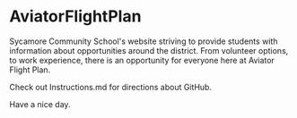 # AviatorFlightPlan
Sycamore Community School's website striving to provide students with information about opportunities around the district. From volunteer options, to work experience, there is an opportunity for everyone here at Aviator Flight Plan.


Check out Instructions.md for directions about GitHub.

Have a nice day.
